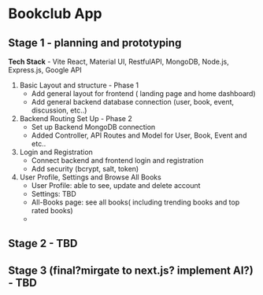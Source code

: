 # Bookclub App

## Stage 1 - planning and prototyping

**Tech Stack** - Vite React, Material UI, RestfulAPI, MongoDB, Node.js, Express.js, Google API

1. Basic Layout and structure - Phase 1
    * Add general layout for frontend ( landing page and home dashboard)
    * Add general backend database connection (user, book, event, discussion, etc..)
2. Backend Routing Set Up - Phase 2
    * Set up Backend MongoDB connection
    * Added Controller, API Routes and Model for User, Book, Event and etc..
3. Login and Registration
    * Connect backend and frontend login and registration
    * Add security (bcrypt, salt, token)
4. User Profile, Settings and Browse All Books
    * User Profile: able to see, update and delete account
    * Settings: TBD
    * All-Books page: see all books( including trending books and top rated books)
    * 


## Stage 2 - TBD
## Stage 3 (final?mirgate to next.js? implement AI?) - TBD



